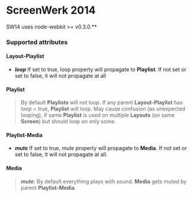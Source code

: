 # ScreenWerk 2014

SW14 uses node-webkit >= v0.3.0.**


### Supported attributes

#### Layout-Playlist

- ***loop***
  If set to true, loop property will propagate to **Playlist**. If not set or set to false, it will not propagate at all

#### Playlist

> By default **Playlists** will not loop. If any parent **Layout-Playlist** has *loop* = true, **Playlist** will loop.
> May cause confusion (as unexpected looping), if same **Playlist** is used on multiple **Layouts** (on same **Screen**) but should loop on only some.

#### Playlist-Media
- ***mute***
  If set to true, *mute* property will propagate to **Media**. If not set or set to false, it will not propagate at all.
  
#### Media
> ***mute***: By default everything plays with sound. **Media** gets muted by parent **Playlist-Media**.
